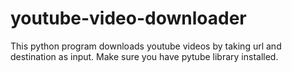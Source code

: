 # youtube-video-downloader
This python program downloads youtube videos by taking url and destination as input. Make sure you have pytube library installed.
